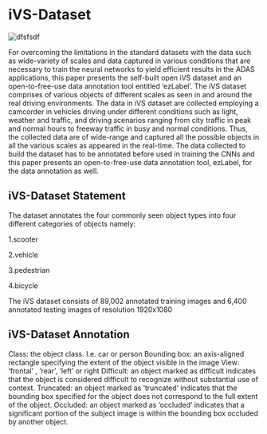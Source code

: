 # iVS-Dataset
![dfsfsdf](https://user-images.githubusercontent.com/95270738/154619973-e3c7b2a2-3813-4916-868b-561667f1d9ca.jpg)

For overcoming the limitations in the standard datasets with the data such as wide-variety of scales and data captured in various conditions that are necessary to train the neural networks to yield efficient results in the ADAS applications, this paper presents the self-built open iVS dataset and an open-to-free-use data annotation tool entitled ‘ezLabel’. The iVS dataset comprises of various objects of different scales as seen in and around the real driving environments. The data in iVS dataset are collected employing a camcorder in vehicles driving under different conditions such as light, weather and traffic, and driving scenarios ranging from city traffic in peak and normal hours to freeway traffic in busy and normal conditions. Thus, the collected data are of wide-range and captured all the possible objects in all the various scales as appeared in the real-time. The data collected to build the dataset has to be annotated before used in training the CNNs and this paper presents an open-to-free-use data annotation tool, ezLabel, for the data annotation as well.
## iVS-Dataset Statement
The dataset annotates the four commonly seen object types into four different categories of objects namely:

1.scooter

2.vehicle

3.pedestrian

4.bicycle

The iVS dataset consists of 89,002 annotated training images and 6,400 annotated testing images of resolution 1920x1080

## iVS-Dataset Annotation

Class: the object class. I.e. car or person
Bounding box: an axis-aligned rectangle specifying the extent of the object visible in the image
View: ‘frontal’ , ‘rear’, ‘left’ or right
Difficult: an object marked as difficult indicates that the object is considered difficult to recognize without substantial use of context.
Truncated: an object marked as ‘truncated’ indicates that the bounding box specified for the object does not correspond to the full extent of the object.
Occluded: an object marked as ‘occluded’ indicates that a significant portion of the subject image is within the bounding box occluded by another object.
